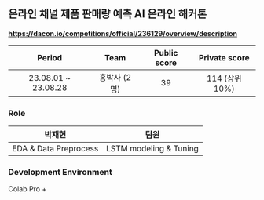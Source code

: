 ## 온라인 채널 제품 판매량 예측 AI 온라인 해커톤

**https://dacon.io/competitions/official/236129/overview/description**

| Period | Team | Public score | Private score |
|:---:|:---:|:---:|:---:|
| 23.08.01 ~ 23.08.28 | 홍박사 (2명) | 39 | 114 (상위 10%) |

### Role
| 박재현 | 팀원 |
|:---:|:---:|
|  EDA & Data Preprocess | LSTM modeling & Tuning |


### Development Environment
Colab Pro +
